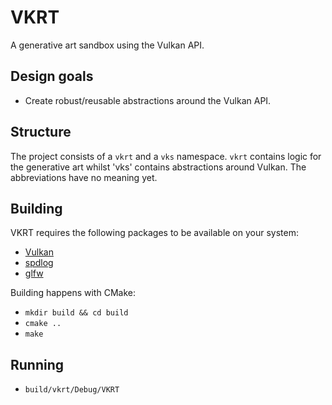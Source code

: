 # VKRT
A generative art sandbox using the Vulkan API.

## Design goals
- Create robust/reusable abstractions around the Vulkan API.

## Structure
The project consists of a `vkrt` and a `vks` namespace. `vkrt` contains logic for the generative art whilst 'vks' contains abstractions around Vulkan. The abbreviations have no meaning yet.

## Building
VKRT requires the following packages to be available on your system:
- [Vulkan](https://www.vulkan.org)
- [spdlog](https://github.com/gabime/spdlog)
- [glfw](https://www.glfw.org)

Building happens with CMake:
- `mkdir build && cd build`
- `cmake ..`
- `make`

## Running
- `build/vkrt/Debug/VKRT`